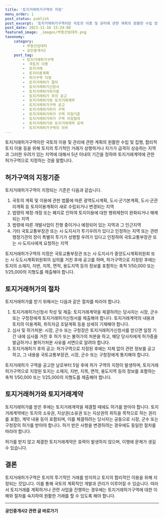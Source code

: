 ```yaml
---
title: '토지거래허가구역의 지정'
menu_order: 1
post_status: publish
post_excerpt: '토지거래허가구역이란 국토의 이용 및 관리에 관한 계획의 원활한 수립 및 집행, 합리적 토지 이용 등을 위해 토지의 투기적인 거래가 성행하거나 지가가 급격히 상승하는 지역과 그러한 우려가 있는 지역에 대해서 5년 이내의 기간을 정하여 토지거래계약에 관한 허가구역으로 지정하는 것을 말합니다.'
post_date: 2023-11-16 15:24:08
featured_image: _images/부동산임대차.png
taxonomy:
    category:
        - 부동산임대차
        - 공인중개사2
    post_tag:
        - 토지거래허가구역
        -  국토의 이용
        -  토지거래
        -  토지이용계획
        -  허가구역 지정
        -  토지거래허가 절차
        -  토지거래허가신청서
        -  토지거래허가허가증
        -  토지거래허가 후의 공고
        -  토지거래허가와 토지거래계약
        -  토지거래허가구역 공고
        -  토지거래허가허가 구역
        -  토지거래허가허가 구역 지정기준
        -  토지거래허가허가 구역 지정절차
        -  토지거래허가와 토지거래계약 효력
        -  토지거래허가구역의 의무
---
```



토지거래허가구역이란 국토의 이용 및 관리에 관한 계획의 원활한 수립 및 집행, 합리적 토지 이용 등을 위해 토지의 투기적인 거래가 성행하거나 지가가 급격히 상승하는 지역과 그러한 우려가 있는 지역에 대해서 5년 이내의 기간을 정하여 토지거래계약에 관한 허가구역으로 지정하는 것을 말합니다.

## 허가구역의 지정기준

토지거래허가구역이 지정되는 기준은 다음과 같습니다.

1. 국토의 계획 및 이용에 관한 법률에 따른 광역도시계획, 도시·군기본계획, 도시·군관리계획 등 토지이용계획이 새로 수립되거나 변경되는 지역
2. 법령의 제정·개정 또는 폐지로 인하여 토지이용에 대한 행위제한이 완화되거나 해제되는 지역
3. 법령에 따른 개발사업이 진행 중이거나 예정되어 있는 지역과 그 인근지역
4. 기타 국토교통부장관 또는 시·도지사가 투기우려가 있다고 인정하는 지역 또는 관련 행정기관의 장이 특별히 투기가 성행할 우려가 있다고 인정하여 국토교통부장관 또는 시·도지사에게 요청하는 지역

토지거래허가구역의 지정은 국토교통부장관 또는 시·도지사가 중앙도시계획위원회 또는 시·도도시계획위원회의 심의를 거친 후에 공고를 하며, 허가구역으로 지정된 후에는 토지의 소재지, 지번, 지목, 면적, 용도지역 등의 정보를 포함하는 축척 1/50,000 또는 1/25,000의 지형도를 제출해야 합니다.

## 토지거래허가의 절차

토지거래허가를 받기 위해서는 다음과 같은 절차를 따라야 합니다.

1. 토지거래허가신청서 작성 및 제출: 토지거래계약을 체결하려는 당사자는 시장, 군수 또는 구청장에게 토지거래허가신청서를 제출해야 합니다. 토지거래계약의 내용과 토지의 이용계획, 취득자금 조달계획 등을 상세히 기재해야 합니다.
2. 심사 및 허가처분: 시장, 군수 또는 구청장은 토지거래허가신청서를 받으면 일정 기간 내에 심사를 거친 후 허가 또는 불허가의 처분을 하고, 해당 당사자에게 허가증을 발급하거나 불허가처분 사유를 서면으로 알려야 합니다.
3. 토지거래허가 후의 공고: 허가구역으로 지정된 후에는 지체 없이 관련 정보를 공고하고, 그 내용을 국토교통부장관, 시장, 군수 또는 구청장에게 통지해야 합니다.

토지거래허가 구역을 공고한 날로부터 5일 후에 허가 구역의 지정이 발생하며, 토지거래허가구역으로 지정된 토지는 소재지, 지번, 지목, 면적, 용도지역 등의 정보를 포함하는 축척 1/50,000 또는 1/25,000의 지형도를 제출해야 합니다.

## 토지거래허가와 토지거래계약

토지거래허가를 받은 후에는 토지거래계약을 체결할 때에도 허가를 받아야 합니다. 토지거래계약에는 토지의 소유권, 지상권(소유권 또는 지상권의 취득을 목적으로 하는 권리를 포함), 계약 내용 등이 포함되며, 이를 체결하려는 당사자는 공동으로 시장, 군수 또는 구청장의 허가를 받아야 합니다. 허가 받은 사항을 변경하려는 경우에도 동일한 절차를 따라야 합니다.

허가를 받지 않고 체결한 토지거래계약은 효력이 발생하지 않으며, 이행에 문제가 생길 수 있습니다.

## 결론

토지거래허가구역은 토지의 투기적인 거래를 방지하고 토지의 합리적인 이용을 위해 지정되는 것입니다. 이를 통해 국토의 계획적인 개발과 관리가 이루어질 수 있습니다. 따라서 토지거래를 계획하거나 관련 사업을 진행하는 경우에는 토지거래허가구역에 대한 이해와 절차를 숙지하여 원활한 거래를 할 수 있도록 해야 합니다.
<!-- wp:separator -->
<hr class="wp-block-separator has-alpha-channel-opacity"/>
<!-- /wp:separator -->

<!-- wp:group {"backgroundColor":"base","layout":{"type":"constrained"}} -->
<div class="wp-block-group has-base-background-color has-background"><!-- wp:paragraph {"align":"center","fontSize":"medium"} -->
<p class="has-text-align-center has-large-font-size"><strong>공인중개사2 관련 글 바로가기</strong></p>
<!-- /wp:paragraph -->


<!-- wp:latest-posts
{"categories":[{"id":22741,"count":19,"description":"","link":"https://uknowlaw.com/category/%ea%b3%b5%ec%9d%b8%ec%a4%91%ea%b0%9c%ec%82%ac2/","name":"공인중개사2","slug":"공인중개사2","taxonomy":"category","parent":0,"meta":[],"_links":{"self":[{"href":"https://uknowlaw.com/wp-json/wp/v2/categories/22741"}],"collection":[{"href":"https://uknowlaw.com/wp-json/wp/v2/categories"}],"about":[{"href":"https://uknowlaw.com/wp-json/wp/v2/taxonomies/category"}],"wp:post_type":[{"href":"https://uknowlaw.com/wp-json/wp/v2/posts?categories=22741"}],"curies":[{"name":"wp","href":"https://api.w.org/{rel}","templated":true}]}}],"postsToShow":100,"excerptLength":28,"postLayout":"grid","columns":2,"featuredImageAlign":"left","featuredImageSizeSlug":"large","fontSize":"small"} /--></div>
<!-- /wp:group -->